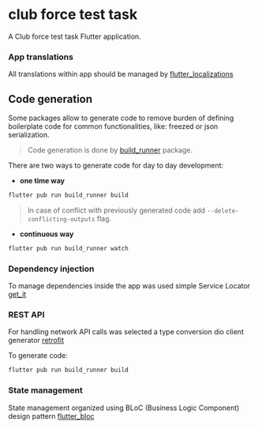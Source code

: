 # club force test task

A Club force test task Flutter application.

### App translations

All translations within app should be managed
by [flutter_localizations](https://docs.flutter.dev/development/accessibility-and-localization/internationalization)

## Code generation

Some packages allow to generate code to remove burden of defining boilerplate code for common
functionalities, like: freezed or json serialization.

> Code generation is done by [build_runner](https://pub.dev/packages/build_runner) package.

There are two ways to generate code for day to day development:

* **one time way**

```bash
flutter pub run build_runner build
```

> In case of conflict with previously generated code add `--delete-conflicting-outputs` flag.

* **continuous way**

```bash
flutter pub run build_runner watch
```

### Dependency injection

To manage dependencies inside the app was used simple Service
Locator [get_it](https://pub.dev/packages/get_it)

### REST API

For handling network API calls was selected a type conversion dio client
generator [retrofit](https://pub.dev/packages/retrofit)

To generate code:

```bash
flutter pub run build_runner build
```

### State management

State management organized using BLoC (Business Logic Component) design
pattern [flutter_bloc](https://pub.dev/packages/flutter_bloc)



